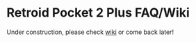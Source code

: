 # Retroid Pocket 2 Plus FAQ/Wiki
Under construction, please check [wiki](https://github.com/Jetup13/Retroid-Pocket-2-Plus-FAQ/wiki) or come back later!
